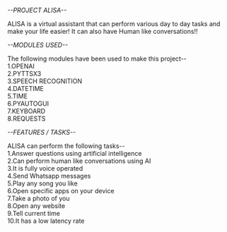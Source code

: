 *--PROJECT ALISA--*

ALISA is a virtual assistant that can perform various day to day tasks and make your life easier!
It can also have Human like conversations!!

*--MODULES USED--*

The following modules have been used to make this project-- <br />
1.OPENAI <br />
2.PYTTSX3 <br />
3.SPEECH RECOGNITION <br />
4.DATETIME <br />
5.TIME <br />
6.PYAUTOGUI <br />
7.KEYBOARD <br />
8.REQUESTS <br />

*--FEATURES / TASKS--*

ALISA can perform the following tasks-- <br />
1.Answer questions using artificial intelligence <br />
2.Can perform human like conversations using AI <br />
3.It is fully voice operated <br />
4.Send Whatsapp messages <br />
5.Play any song you like <br />
6.Open specific apps on your device <br />
7.Take a photo of you <br />
8.Open any website <br />
9.Tell current time <br />
10.It has a low latency rate <br />
